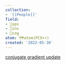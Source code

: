 ```yaml
---
collection:
- '[[People]]'
field:
- 🐙ops
- 🐢inv
- 👾cog
atom: 🗺️atom(PCO⬆️⬇️)
created: '2022-05-30'
---
```


[conjugate gradient update](https://scholar.google.com/citations?user=7zf7xGkAAAAJ&hl=en)
